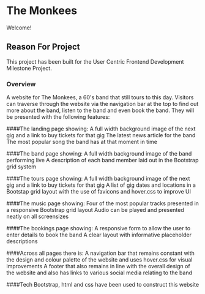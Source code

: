 # The Monkees

Welcome!

## Reason For Project

This project has been built for the User Centric Frontend Development Milestone Project.

### Overview
A website for The Monkees, a 60's band that still tours to this day. Visitors can traverse through the website via the navigation bar at the top to find out more about the band, listen to the band and even book the band. They will be presented with the following features:

####The landing page showing:
A full width background image of the next gig and a link to buy tickets for that gig The latest news article for the band The most popular song the band has at that moment in time

####The band page showing:
A full width background image of the band performing live A description of each band member laid out in the Bootstrap grid system

####The tours page showing:
A full width background image of the next gig and a link to buy tickets for that gig A list of gig dates and locations in a Bootstap grid layout with the use of favicons and hover.css to improve UI

####The music page showing:
Four of the most popular tracks presented in a responsive Bootstrap grid layout Audio can be played and presented neatly on all screensizes

####The bookings page showing:
A responsive form to allow the user to enter details to book the band A clear layout with informative placeholder descriptions

####Across all pages there is:
A navigation bar that remains constant with the design and colour palette of the website and uses hover.css for visual improvements A footer that also remains in line with the overall design of the website and also has links to various social media relating to the band

####Tech
Bootstrap, html and css have been used to construct this website